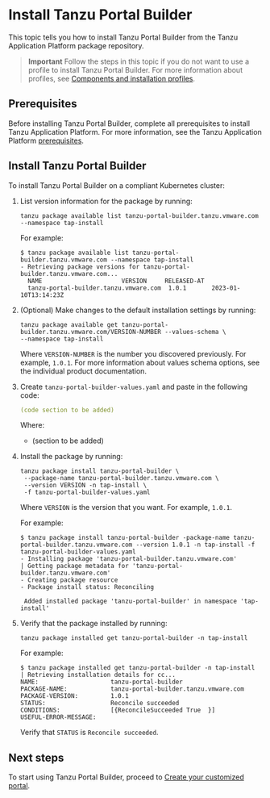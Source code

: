 # Install Tanzu Portal Builder

This topic tells you how to install Tanzu Portal Builder from the Tanzu Application Platform package
repository.

> **Important** Follow the steps in this topic if you do not want to use a profile to install
> Tanzu Portal Builder.
> For more information about profiles, see
> [Components and installation profiles](../about-package-profiles.hbs.md).

## <a id='prereqs'></a> Prerequisites

Before installing Tanzu Portal Builder, complete all prerequisites to install
Tanzu Application Platform. For more information, see the Tanzu Application Platform
[prerequisites](../prerequisites.hbs.md).

## <a id='install'></a> Install Tanzu Portal Builder

To install Tanzu Portal Builder on a compliant Kubernetes cluster:

1. List version information for the package by running:

    ```console
    tanzu package available list tanzu-portal-builder.tanzu.vmware.com --namespace tap-install
    ```

    For example:

    ```console
    $ tanzu package available list tanzu-portal-builder.tanzu.vmware.com --namespace tap-install
    - Retrieving package versions for tanzu-portal-builder.tanzu.vmware.com...
      NAME                      VERSION     RELEASED-AT
      tanzu-portal-builder.tanzu.vmware.com  1.0.1       2023-01-10T13:14:23Z
    ```

1. (Optional) Make changes to the default installation settings by running:

    ```console
    tanzu package available get tanzu-portal-builder.tanzu.vmware.com/VERSION-NUMBER --values-schema \
    --namespace tap-install
    ```

    Where `VERSION-NUMBER` is the number you discovered previously. For example, `1.0.1`.
    For more information about values schema options, see the individual product documentation.

1. Create `tanzu-portal-builder-values.yaml` and paste in the following code:

    ```yaml
    (code section to be added)
    ```

    Where:

    - (section to be added)

1. Install the package by running:

    ```console
    tanzu package install tanzu-portal-builder \
     --package-name tanzu-portal-builder.tanzu.vmware.com \
     --version VERSION -n tap-install \
     -f tanzu-portal-builder-values.yaml
    ```

    Where `VERSION` is the version that you want. For example, `1.0.1`.

    For example:

    ```console
    $ tanzu package install tanzu-portal-builder -package-name tanzu-portal-builder.tanzu.vmware.com --version 1.0.1 -n tap-install -f tanzu-portal-builder-values.yaml
    - Installing package 'tanzu-portal-builder.tanzu.vmware.com'
    | Getting package metadata for 'tanzu-portal-builder.tanzu.vmware.com'
    - Creating package resource
    - Package install status: Reconciling

     Added installed package 'tanzu-portal-builder' in namespace 'tap-install'
    ```

1. Verify that the package installed by running:

    ```console
    tanzu package installed get tanzu-portal-builder -n tap-install
    ```

    For example:

    ```console
    $ tanzu package installed get tanzu-portal-builder -n tap-install
    | Retrieving installation details for cc...
    NAME:                    tanzu-portal-builder
    PACKAGE-NAME:            tanzu-portal-builder.tanzu.vmware.com
    PACKAGE-VERSION:         1.0.1
    STATUS:                  Reconcile succeeded
    CONDITIONS:              [{ReconcileSucceeded True  }]
    USEFUL-ERROR-MESSAGE:
    ```

    Verify that `STATUS` is `Reconcile succeeded`.

## <a id="next-steps"></a> Next steps

To start using Tanzu Portal Builder, proceed to
[Create your customized portal](create-custom-dev-portal.hbs.md).
